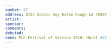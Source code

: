 ```yaml
---
number: 87
address: 8152 Scenic Hwy Baton Rouge LA 70807
artist: 
sponsor: 
comments: 
debuted: 
name: MLK Festival of Service 2018: Mural #21
---
```

